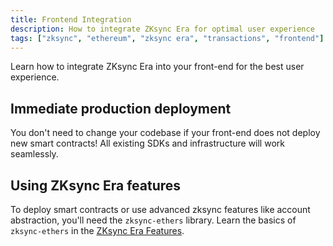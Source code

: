 ```yaml
---
title: Frontend Integration
description: How to integrate ZKsync Era for optimal user experience
tags: ["zksync", "ethereum", "zksync era", "transactions", "frontend"]
---
```


Learn how to integrate ZKsync Era into your front-end for the best user experience.

## Immediate production deployment

You don't need to change your codebase if your front-end does not deploy new smart contracts! All existing SDKs and
infrastructure will work seamlessly.

## Using ZKsync Era features

To deploy smart contracts or use advanced zksync features like account abstraction, you'll need the `zksync-ethers`
library. Learn the basics of `zksync-ethers` in the [ZKsync Era Features](/js/ethers/guides/features).
